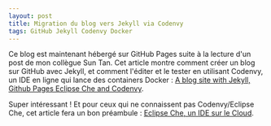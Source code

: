 ```yaml
---
layout: post
title: Migration du blog vers Jekyll via Codenvy
tags: GitHub Jekyll Codenvy Docker
---
```

Ce blog est maintenant hébergé sur GitHub Pages suite à la lecture d'un post de mon collègue Sun Tan. 
Cet article montre comment créer un blog sur GitHub avec Jekyll, et comment l'éditer et le tester en utilisant Codenvy, 
un IDE en ligne qui lance des containers Docker : 
[A blog site with Jekyll, Github Pages Eclipse Che and Codenvy](http://blog.sunix.org/articles/howto/2015/07/31/blog-site-with-jekyll-ghpages-codenvy.html). 

Super intéressant ! Et pour ceux qui ne connaissent pas Codenvy/Eclipse Che, cet article fera un bon préambule : 
[Eclipse Che, un IDE sur le Cloud](http://blog.soat.fr/2015/05/eclipse-che-un-ide-sur-le-cloud/).